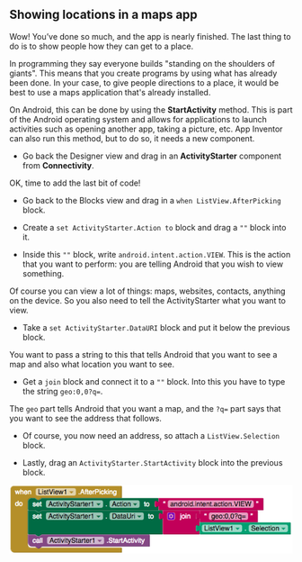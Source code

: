## Showing locations in a maps app

Wow! You’ve done so much, and the app is nearly finished. The last thing to do is to show people how they can get to a place.

In programming they say everyone builds "standing on the shoulders of giants". This means that you create programs by using what has already been done. In your case, to give people directions to a place, it would be best to use a maps application that's already installed.

On Android, this can be done by using the **StartActivity** method. This is part of the Android operating system and allows for applications to launch activities such as opening another app, taking a picture, etc. App Inventor can also run this method, but to do so, it needs a new component.

+ Go back the Designer view and drag in an **ActivityStarter** component from **Connectivity**.

OK, time to add the last bit of code!

+ Go back to the Blocks view and drag in a `when ListView.AfterPicking` block.

+ Create a `set ActivityStarter.Action to` block and drag a `""` block into it.

+ Inside this `""` block, write `android.intent.action.VIEW`. This is the action that you want to perform: you are telling Android that you wish to view something.

Of course you can view a lot of things: maps, websites, contacts, anything on the device. So you also need to tell the ActivityStarter what you want to view.

+ Take a `set ActivityStarter.DataURI` block and put it below the previous block.

You want to pass a string to this that tells Android that you want to see a map and also what location you want to see.

+ Get a `join` block and connect it to a `""` block. Into this you have to type the string `geo:0,0?q=`.

The `geo` part tells Android that you want a map, and the `?q=` part says that you want to see the address that follows.

+ Of course, you now need an address, so attach a `ListView.Selection` block.

+ Lastly, drag an `ActivityStarter.StartActivity` block into the previous block.

![](images/showLocationInMapsApp.png)
